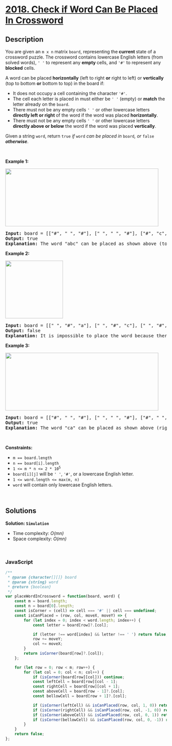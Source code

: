 # [2018. Check if Word Can Be Placed In Crossword](https://leetcode.com/problems/check-if-word-can-be-placed-in-crossword)

## Description

<div class="elfjS" data-track-load="description_content"><p>You are given an <code>m x n</code> matrix <code>board</code>, representing the<strong> current </strong>state of a crossword puzzle. The crossword contains lowercase English letters (from solved words), <code>' '</code> to represent any <strong>empty </strong>cells, and <code>'#'</code> to represent any <strong>blocked</strong> cells.</p>

<p>A word can be placed<strong> horizontally</strong> (left to right <strong>or</strong> right to left) or <strong>vertically</strong> (top to bottom <strong>or</strong> bottom to top) in the board if:</p>

<ul>
	<li>It does not occupy a cell containing the character <code>'#'</code>.</li>
	<li>The cell each letter is placed in must either be <code>' '</code> (empty) or <strong>match</strong> the letter already on the <code>board</code>.</li>
	<li>There must not be any empty cells <code>' '</code> or other lowercase letters <strong>directly left or right</strong><strong> </strong>of the word if the word was placed <strong>horizontally</strong>.</li>
	<li>There must not be any empty cells <code>' '</code> or other lowercase letters <strong>directly above or below</strong> the word if the word was placed <strong>vertically</strong>.</li>
</ul>

<p>Given a string <code>word</code>, return <code>true</code><em> if </em><code>word</code><em> can be placed in </em><code>board</code><em>, or </em><code>false</code><em> <strong>otherwise</strong></em>.</p>

<p>&nbsp;</p>
<p><strong class="example">Example 1:</strong></p>
<img alt="" src="https://assets.leetcode.com/uploads/2021/10/04/crossword-ex1-1.png" style="width: 478px; height: 180px;">
<pre><strong>Input:</strong> board = [["#", " ", "#"], [" ", " ", "#"], ["#", "c", " "]], word = "abc"
<strong>Output:</strong> true
<strong>Explanation:</strong> The word "abc" can be placed as shown above (top to bottom).
</pre>

<p><strong class="example">Example 2:</strong></p>
<img alt="" src="https://assets.leetcode.com/uploads/2021/10/04/crossword-ex2-1.png" style="width: 180px; height: 180px;">
<pre><strong>Input:</strong> board = [[" ", "#", "a"], [" ", "#", "c"], [" ", "#", "a"]], word = "ac"
<strong>Output:</strong> false
<strong>Explanation:</strong> It is impossible to place the word because there will always be a space/letter above or below it.</pre>

<p><strong class="example">Example 3:</strong></p>
<img alt="" src="https://assets.leetcode.com/uploads/2021/10/04/crossword-ex3-1.png" style="width: 478px; height: 180px;">
<pre><strong>Input:</strong> board = [["#", " ", "#"], [" ", " ", "#"], ["#", " ", "c"]], word = "ca"
<strong>Output:</strong> true
<strong>Explanation:</strong> The word "ca" can be placed as shown above (right to left). 
</pre>

<p>&nbsp;</p>
<p><strong>Constraints:</strong></p>

<ul>
	<li><code>m == board.length</code></li>
	<li><code>n == board[i].length</code></li>
	<li><code>1 &lt;= m * n &lt;= 2 * 10<sup>5</sup></code></li>
	<li><code>board[i][j]</code> will be <code>' '</code>, <code>'#'</code>, or a lowercase English letter.</li>
	<li><code>1 &lt;= word.length &lt;= max(m, n)</code></li>
	<li><code>word</code> will contain only lowercase English letters.</li>
</ul>
</div>

<p>&nbsp;</p>

## Solutions

**Solution: `Simulation`**
- Time complexity: <em>O(mn)</em>
- Space complexity: <em>O(mn)</em>

<p>&nbsp;</p>

### **JavaScript**

```js
/**
 * @param {character[][]} board
 * @param {string} word
 * @return {boolean}
 */
var placeWordInCrossword = function(board, word) {
    const m = board.length;
    const n = board[0].length;
    const isCorner = (cell) => cell === '#' || cell === undefined; 
    const isCanPlaced = (row, col, moveX, moveY) => {
        for (let index = 0; index < word.length; index++) {
            const letter = board[row]?.[col];

            if (letter !== word[index] && letter !== ' ') return false;
            row += moveY;
            col += moveX;
        }
        return isCorner(board[row]?.[col]);
    };

    for (let row = 0; row < m; row++) {
        for (let col = 0; col < n; col++) {
            if (isCorner(board[row][col])) continue;
            const leftCell = board[row][col - 1];
            const rightCell = board[row][col + 1];
            const aboveCell = board[row - 1]?.[col];
            const bellowCell = board[row + 1]?.[col];

            if (isCorner(leftCell) && isCanPlaced(row, col, 1, 0)) return true;
            if (isCorner(rightCell) && isCanPlaced(row, col, -1, 0)) return true;
            if (isCorner(aboveCell) && isCanPlaced(row, col, 0, 1)) return true;
            if (isCorner(bellowCell) && isCanPlaced(row, col, 0, -1)) return true;
        }
    }
    return false;
};
```
